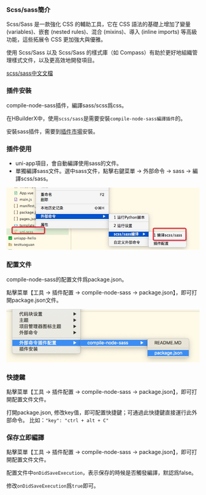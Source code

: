 ### Scss/sass簡介

Scss/Sass 是一款強化 CSS 的輔助工具，它在 CSS 語法的基礎上增加了變量 (variables)、嵌套 (nested rules)、混合 (mixins)、導入 (inline imports) 等高級功能，這些拓展令 CSS 更加強大與優雅。

使用 Scss/Sass 以及 Scss/Sass 的樣式庫（如 Compass）有助於更好地組織管理樣式文件，以及更高效地開發項目。

[scss/sass中文文檔](https://www.sass.hk/docs/)

### 插件安裝

compile-node-sass插件，編譯sass/scss爲css。

在HBuilderX中，使用`scss/sass`是需要安裝`compile-node-sass編譯插件`的。

安裝sass插件，需要到[插件市場](https://ext.dcloud.net.cn/plugin?id=2046)安裝。

### 插件使用
- uni-app項目，會自動編譯使用sass的文件。
- 單獨編譯sass文件。選中sass文件，點擊右鍵菜單 -> 外部命令 -> sass -> 編譯scss/sass。

<img src="/static/snapshots/tutorial/plugins/sass/sass_1.jpeg" />

### 配置文件

compile-node-sass的配置文件爲package.json。

點擊菜單【工具 -> 插件配置 -> compile-node-sass -> package.json】，即可打開package.json文件。

<img src="/static/snapshots/tutorial/plugins/sass/sass_2.png" />

### 快捷鍵

點擊菜單【工具 -> 插件配置 -> compile-node-sass -> package.json】，即可打開配置文件文件。

打開package.json, 修改key值，即可配置快捷鍵；可通過此快捷鍵直接運行此外部命令。
比如：`"key": "ctrl + alt + C"`
  
### 保存立即編譯
  
點擊菜單【工具 -> 插件配置 -> compile-node-sass -> package.json】，即可打開配置文件文件。

配置文件中`onDidSaveExecution`，表示保存的時候是否觸發編譯，默認爲false。

修改`onDidSaveExecution`爲`true`即可。